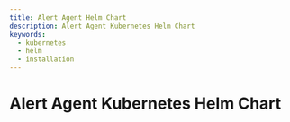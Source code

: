```yaml
---
title: Alert Agent Helm Chart
description: Alert Agent Kubernetes Helm Chart
keywords:
  - kubernetes
  - helm
  - installation
---
```


# Alert Agent Kubernetes Helm Chart

